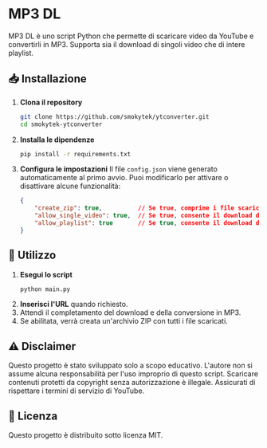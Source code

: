 # MP3 DL

MP3 DL è uno script Python che permette di scaricare video da YouTube e convertirli in MP3. Supporta sia il download di singoli video che di intere playlist.

## 📥 Installazione

1. **Clona il repository**
   ```sh
   git clone https://github.com/smokytek/ytconverter.git
   cd smokytek-ytconverter
   ```

2. **Installa le dipendenze**
   ```sh
   pip install -r requirements.txt
   ```

3. **Configura le impostazioni**
   Il file `config.json` viene generato automaticamente al primo avvio. Puoi modificarlo per attivare o disattivare alcune funzionalità:
   ```json
   {
       "create_zip": true,          // Se true, comprime i file scaricati in un archivio zip
       "allow_single_video": true,  // Se true, consente il download di singoli video
       "allow_playlist": true       // Se true, consente il download di intere playlist
   }
   ```

## 🚀 Utilizzo

1. **Esegui lo script**
   ```sh
   python main.py
   ```
2. **Inserisci l'URL** quando richiesto.
3. Attendi il completamento del download e della conversione in MP3.
4. Se abilitata, verrà creata un'archivio ZIP con tutti i file scaricati.

## ⚠ Disclaimer

Questo progetto è stato sviluppato solo a scopo educativo. L'autore non si assume alcuna responsabilità per l'uso improprio di questo script. Scaricare contenuti protetti da copyright senza autorizzazione è illegale. Assicurati di rispettare i termini di servizio di YouTube.

## 📜 Licenza
Questo progetto è distribuito sotto licenza MIT.

